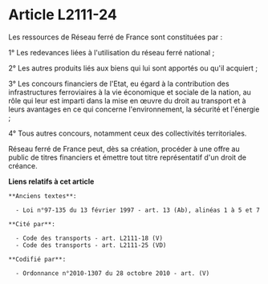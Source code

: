 # Article L2111-24

Les ressources de Réseau ferré de France sont constituées par :

1° Les redevances liées à l'utilisation du réseau ferré national ;

2° Les autres produits liés aux biens qui lui sont apportés ou qu'il acquiert ;

3° Les concours financiers de l'Etat, eu égard à la contribution des infrastructures ferroviaires à la vie économique et
sociale de la nation, au rôle qui leur est imparti dans la mise en œuvre du droit au transport et à leurs avantages en ce qui
concerne l'environnement, la sécurité et l'énergie ;

4° Tous autres concours, notamment ceux des collectivités territoriales.

Réseau ferré de France peut, dès sa création, procéder à une offre au public de titres financiers et émettre tout titre
représentatif d'un droit de créance.

**Liens relatifs à cet article**

	**Anciens textes**:

	  - Loi n°97-135 du 13 février 1997 - art. 13 (Ab), alinéas 1 à 5 et 7

	**Cité par**:

	  - Code des transports - art. L2111-18 (V)
	  - Code des transports - art. L2111-25 (VD)

	**Codifié par**:

	  - Ordonnance n°2010-1307 du 28 octobre 2010 - art. (V)

